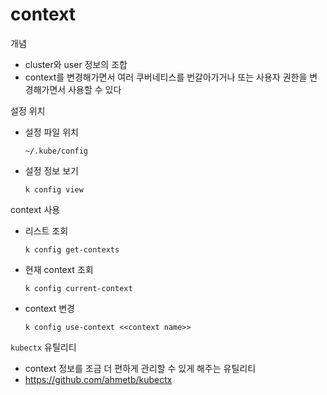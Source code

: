 # context
개념
- cluster와 user 정보의 조합
- context를 변경해가면서 여러 쿠버네티스를 번갈아가거나 또는 사용자 권한을 변경해가면서 사용할 수 있다

설정 위치
- 설정 파일 위치
   ```
   ~/.kube/config
   ```
- 설정 정보 보기
   ```
   k config view
   ```

context 사용
- 리스트 조회
   ```
   k config get-contexts
   ```
- 현재 context 조회
   ```
   k config current-context
   ```
- context 변경
   ```
   k config use-context <<context name>>
   ```

`kubectx` 유틸리티
- context 정보를 조금 더 편하게 관리할 수 있게 해주는 유틸리티
- https://github.com/ahmetb/kubectx